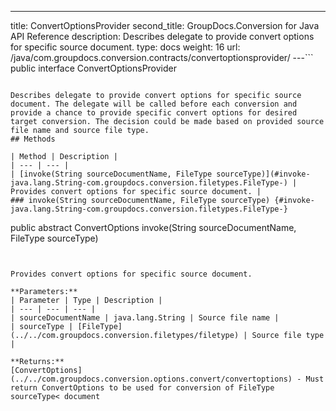 ---
title: ConvertOptionsProvider
second_title: GroupDocs.Conversion for Java API Reference
description: Describes delegate to provide convert options for specific source document.
type: docs
weight: 16
url: /java/com.groupdocs.conversion.contracts/convertoptionsprovider/
---```
public interface ConvertOptionsProvider
```

Describes delegate to provide convert options for specific source document. The delegate will be called before each conversion and provide a chance to provide specific convert options for desired target conversion. The decision could be made based on provided source file name and source file type.
## Methods

| Method | Description |
| --- | --- |
| [invoke(String sourceDocumentName, FileType sourceType)](#invoke-java.lang.String-com.groupdocs.conversion.filetypes.FileType-) | Provides convert options for specific source document. |
### invoke(String sourceDocumentName, FileType sourceType) {#invoke-java.lang.String-com.groupdocs.conversion.filetypes.FileType-}
```
public abstract ConvertOptions invoke(String sourceDocumentName, FileType sourceType)
```


Provides convert options for specific source document.

**Parameters:**
| Parameter | Type | Description |
| --- | --- | --- |
| sourceDocumentName | java.lang.String | Source file name |
| sourceType | [FileType](../../com.groupdocs.conversion.filetypes/filetype) | Source file type |

**Returns:**
[ConvertOptions](../../com.groupdocs.conversion.options.convert/convertoptions) - Must return ConvertOptions to be used for conversion of FileType sourceType< document
